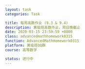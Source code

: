 ```yaml
---
layout: task
categories: Task

title: 每周高数作业 (9.3 & 9.4)
description: 黄瑜班高数作业，周日晚截止
date: 2020-03-15 23:59:59 +0800
class: advancedmathhomework0315
function: AdvancedMathHomework0315
platform: 黄瑜班QQ群
course: 高等数学

status: 进行中
---
```


